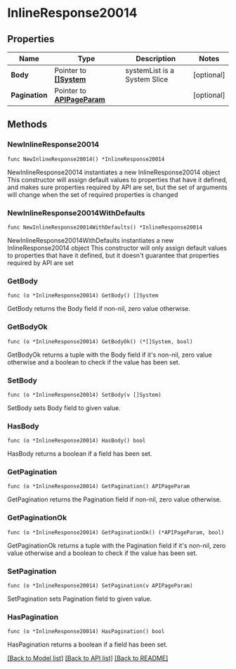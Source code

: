 # InlineResponse20014

## Properties

Name | Type | Description | Notes
------------ | ------------- | ------------- | -------------
**Body** | Pointer to [**[]System**](System.md) | systemList is a System Slice | [optional] 
**Pagination** | Pointer to [**APIPageParam**](APIPageParam.md) |  | [optional] 

## Methods

### NewInlineResponse20014

`func NewInlineResponse20014() *InlineResponse20014`

NewInlineResponse20014 instantiates a new InlineResponse20014 object
This constructor will assign default values to properties that have it defined,
and makes sure properties required by API are set, but the set of arguments
will change when the set of required properties is changed

### NewInlineResponse20014WithDefaults

`func NewInlineResponse20014WithDefaults() *InlineResponse20014`

NewInlineResponse20014WithDefaults instantiates a new InlineResponse20014 object
This constructor will only assign default values to properties that have it defined,
but it doesn't guarantee that properties required by API are set

### GetBody

`func (o *InlineResponse20014) GetBody() []System`

GetBody returns the Body field if non-nil, zero value otherwise.

### GetBodyOk

`func (o *InlineResponse20014) GetBodyOk() (*[]System, bool)`

GetBodyOk returns a tuple with the Body field if it's non-nil, zero value otherwise
and a boolean to check if the value has been set.

### SetBody

`func (o *InlineResponse20014) SetBody(v []System)`

SetBody sets Body field to given value.

### HasBody

`func (o *InlineResponse20014) HasBody() bool`

HasBody returns a boolean if a field has been set.

### GetPagination

`func (o *InlineResponse20014) GetPagination() APIPageParam`

GetPagination returns the Pagination field if non-nil, zero value otherwise.

### GetPaginationOk

`func (o *InlineResponse20014) GetPaginationOk() (*APIPageParam, bool)`

GetPaginationOk returns a tuple with the Pagination field if it's non-nil, zero value otherwise
and a boolean to check if the value has been set.

### SetPagination

`func (o *InlineResponse20014) SetPagination(v APIPageParam)`

SetPagination sets Pagination field to given value.

### HasPagination

`func (o *InlineResponse20014) HasPagination() bool`

HasPagination returns a boolean if a field has been set.


[[Back to Model list]](../README.md#documentation-for-models) [[Back to API list]](../README.md#documentation-for-api-endpoints) [[Back to README]](../README.md)


